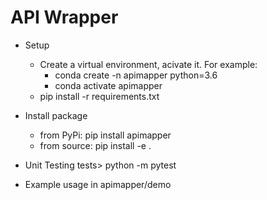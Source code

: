 # API Wrapper

* Setup
  * Create a virtual environment, acivate it. For example:
    * conda create -n apimapper python=3.6
    * conda activate apimapper 
  * pip install -r requirements.txt

* Install package
  * from PyPi: 
    pip install apimapper
  * from source: 
    pip install -e .

 * Unit Testing
   tests> python -m pytest

* Example usage in apimapper/demo
